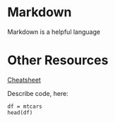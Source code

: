 # Markdown
Markdown is a helpful language 

# Other Resources 
[Cheatsheet](https://github.com/adam-p/markdown-here/wiki/Markdown-Cheatsheet)

Describe code, here: 
```{r}
df = mtcars
head(df)
```
